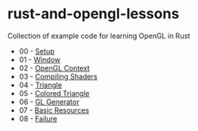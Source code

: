 # rust-and-opengl-lessons

Collection of example code for learning OpenGL in Rust

- 00 - [Setup](http://nercury.github.io/rust/opengl/tutorial/2018/02/08/opengl-in-rust-from-scratch-00-setup.html)
- 01 - [Window](http://nercury.github.io/rust/opengl/tutorial/2018/02/08/opengl-in-rust-from-scratch-01-window.html)
- 02 - [OpenGL Context](http://nercury.github.io/rust/opengl/tutorial/2018/02/09/opengl-in-rust-from-scratch-02-opengl-context.html)
- 03 - [Compiling Shaders](http://nercury.github.io/rust/opengl/tutorial/2018/02/10/opengl-in-rust-from-scratch-03-compiling-shaders.html)
- 04 - [Triangle](http://nercury.github.io/rust/opengl/tutorial/2018/02/11/opengl-in-rust-from-scratch-04-triangle.html)
- 05 - [Colored Triangle](http://nercury.github.io/rust/opengl/tutorial/2018/02/11/opengl-in-rust-from-scratch-05-triangle-colors.html)
- 06 - [GL Generator](http://nercury.github.io/rust/opengl/tutorial/2018/02/12/opengl-in-rust-from-scratch-06-gl-generator.html)
- 07 - [Basic Resources](http://nercury.github.io/rust/opengl/tutorial/2018/02/14/opengl-in-rust-from-scratch-07-basic-resources.html)
- 08 - [Failure](http://nercury.github.io/rust/opengl/tutorial/2018/02/15/opengl-in-rust-from-scratch-08-failure.html)
